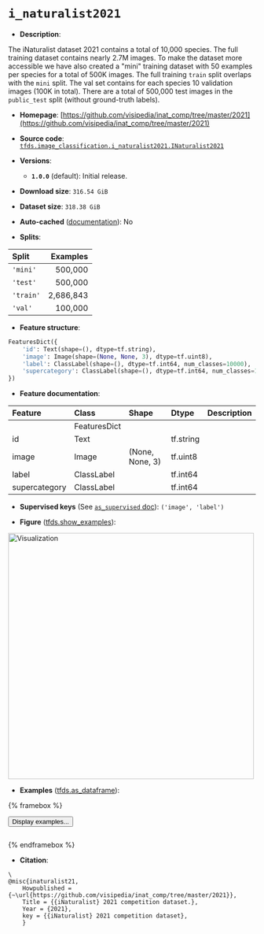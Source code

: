 <div itemscope itemtype="http://schema.org/Dataset">
  <div itemscope itemprop="includedInDataCatalog" itemtype="http://schema.org/DataCatalog">
    <meta itemprop="name" content="TensorFlow Datasets" />
  </div>
  <meta itemprop="name" content="i_naturalist2021" />
  <meta itemprop="description" content="The iNaturalist dataset 2021 contains a total of 10,000 species. &#10;The full training dataset contains nearly 2.7M images. &#10;To make the dataset more accessible we have also created a &quot;mini&quot; training &#10;dataset with 50 examples per species for a total of 500K images. The full &#10;training `train` split overlaps with the `mini` split. The val set contains for&#10;each species 10 validation images (100K in total). There are a total of 500,000 &#10;test images in the `public_test` split (without ground-truth labels).&#10;&#10;To use this dataset:&#10;&#10;```python&#10;import tensorflow_datasets as tfds&#10;&#10;ds = tfds.load(&#x27;i_naturalist2021&#x27;, split=&#x27;train&#x27;)&#10;for ex in ds.take(4):&#10;  print(ex)&#10;```&#10;&#10;See [the guide](https://www.tensorflow.org/datasets/overview) for more&#10;informations on [tensorflow_datasets](https://www.tensorflow.org/datasets).&#10;&#10;&lt;img src=&quot;https://storage.googleapis.com/tfds-data/visualization/fig/i_naturalist2021-1.0.0.png&quot; alt=&quot;Visualization&quot; width=&quot;500px&quot;&gt;&#10;&#10;" />
  <meta itemprop="url" content="https://www.tensorflow.org/datasets/catalog/i_naturalist2021" />
  <meta itemprop="sameAs" content="https://github.com/visipedia/inat_comp/tree/master/2021" />
  <meta itemprop="citation" content="\&#10;@misc{inaturalist21,&#10;    Howpublished = {~\url{https://github.com/visipedia/inat_comp/tree/master/2021}},&#10;    Title = {{iNaturalist} 2021 competition dataset.},&#10;    Year = {2021},&#10;    key = {{iNaturalist} 2021 competition dataset},&#10;    }" />
</div>

# `i_naturalist2021`


*   **Description**:

The iNaturalist dataset 2021 contains a total of 10,000 species. The full
training dataset contains nearly 2.7M images. To make the dataset more
accessible we have also created a "mini" training dataset with 50 examples per
species for a total of 500K images. The full training `train` split overlaps
with the `mini` split. The val set contains for each species 10 validation
images (100K in total). There are a total of 500,000 test images in the
`public_test` split (without ground-truth labels).

*   **Homepage**:
    [https://github.com/visipedia/inat_comp/tree/master/2021](https://github.com/visipedia/inat_comp/tree/master/2021)

*   **Source code**:
    [`tfds.image_classification.i_naturalist2021.INaturalist2021`](https://github.com/tensorflow/datasets/tree/master/tensorflow_datasets/image_classification/i_naturalist2021/i_naturalist2021.py)

*   **Versions**:

    *   **`1.0.0`** (default): Initial release.

*   **Download size**: `316.54 GiB`

*   **Dataset size**: `318.38 GiB`

*   **Auto-cached**
    ([documentation](https://www.tensorflow.org/datasets/performances#auto-caching)):
    No

*   **Splits**:

Split     | Examples
:-------- | --------:
`'mini'`  | 500,000
`'test'`  | 500,000
`'train'` | 2,686,843
`'val'`   | 100,000

*   **Feature structure**:

```python
FeaturesDict({
    'id': Text(shape=(), dtype=tf.string),
    'image': Image(shape=(None, None, 3), dtype=tf.uint8),
    'label': ClassLabel(shape=(), dtype=tf.int64, num_classes=10000),
    'supercategory': ClassLabel(shape=(), dtype=tf.int64, num_classes=11),
})
```

*   **Feature documentation**:

Feature       | Class        | Shape           | Dtype     | Description
:------------ | :----------- | :-------------- | :-------- | :----------
              | FeaturesDict |                 |           |
id            | Text         |                 | tf.string |
image         | Image        | (None, None, 3) | tf.uint8  |
label         | ClassLabel   |                 | tf.int64  |
supercategory | ClassLabel   |                 | tf.int64  |

*   **Supervised keys** (See
    [`as_supervised` doc](https://www.tensorflow.org/datasets/api_docs/python/tfds/load#args)):
    `('image', 'label')`

*   **Figure**
    ([tfds.show_examples](https://www.tensorflow.org/datasets/api_docs/python/tfds/visualization/show_examples)):

<img src="https://storage.googleapis.com/tfds-data/visualization/fig/i_naturalist2021-1.0.0.png" alt="Visualization" width="500px">

*   **Examples**
    ([tfds.as_dataframe](https://www.tensorflow.org/datasets/api_docs/python/tfds/as_dataframe)):

<!-- mdformat off(HTML should not be auto-formatted) -->

{% framebox %}

<button id="displaydataframe">Display examples...</button>
<div id="dataframecontent" style="overflow-x:auto"></div>
<script>
const url = "https://storage.googleapis.com/tfds-data/visualization/dataframe/i_naturalist2021-1.0.0.html";
const dataButton = document.getElementById('displaydataframe');
dataButton.addEventListener('click', async () => {
  // Disable the button after clicking (dataframe loaded only once).
  dataButton.disabled = true;

  const contentPane = document.getElementById('dataframecontent');
  try {
    const response = await fetch(url);
    // Error response codes don't throw an error, so force an error to show
    // the error message.
    if (!response.ok) throw Error(response.statusText);

    const data = await response.text();
    contentPane.innerHTML = data;
  } catch (e) {
    contentPane.innerHTML =
        'Error loading examples. If the error persist, please open '
        + 'a new issue.';
  }
});
</script>

{% endframebox %}

<!-- mdformat on -->

*   **Citation**:

```
\
@misc{inaturalist21,
    Howpublished = {~\url{https://github.com/visipedia/inat_comp/tree/master/2021}},
    Title = {{iNaturalist} 2021 competition dataset.},
    Year = {2021},
    key = {{iNaturalist} 2021 competition dataset},
    }
```

